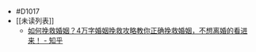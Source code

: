 - #D1017
- [[未读列表]]
	- [如何挽救婚姻？4万字婚姻挽救攻略教你正确挽救婚姻，不想离婚的看进来！ - 知乎](https://zhuanlan.zhihu.com/p/405853428)
